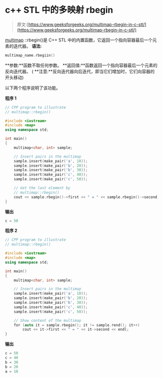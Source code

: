 # c++ STL 中的多映射 rbegin

> 原文:[https://www.geeksforgeeks.org/multimap-rbegin-in-c-stl/](https://www.geeksforgeeks.org/multimap-rbegin-in-c-stl/)

[multimap](https://www.geeksforgeeks.org/multimap-associative-containers-the-c-standard-template-library-stl/) ::rbegin()是 C++ STL 中的内置函数，它返回一个指向容器最后一个元素的迭代器。
**语法:**

```cpp
multimap_name.rbegiin()

```

**参数:**函数不取任何参数。
**返回值:**函数返回一个指向容器最后一个元素的反向迭代器。
( **注意:**反向迭代器向后迭代，即当它们增加时，它们向容器的开头移动)

以下两个程序说明了该功能。

**程序 1**

```cpp
// CPP program to illustrate
// multimap::rbegin()

#include <iostream>
#include <map>
using namespace std;

int main()
{
    multimap<char, int> sample;

    // Insert pairs in the multimap
    sample.insert(make_pair('a', 10));
    sample.insert(make_pair('b', 20));
    sample.insert(make_pair('b', 30));
    sample.insert(make_pair('c', 40));
    sample.insert(make_pair('c', 50));

    // Get the last element by
    // multimap::rbegin()
    cout << sample.rbegin()->first << " = " << sample.rbegin()->second;
}
```

**输出**

```cpp
c = 50

```

**程序 2**

```cpp
// CPP program to illustrate
// multimap::rbegin()

#include <iostream>
#include <map>
using namespace std;

int main()
{
    multimap<char, int> sample;

    // Insert pairs in the multimap
    sample.insert(make_pair('a', 10));
    sample.insert(make_pair('b', 20));
    sample.insert(make_pair('b', 30));
    sample.insert(make_pair('c', 40));
    sample.insert(make_pair('c', 50));

    // Show content of the multimap
    for (auto it = sample.rbegin(); it != sample.rend(); it++)
        cout << it->first << " = " << it->second << endl;
}
```

**输出**

```cpp
c = 50
c = 40
b = 30
b = 20
a = 10

```